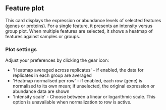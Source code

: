 ## Feature plot

This card displays the expression or abundance levels of selected features (genes or proteins). For a single feature, it presents an intensity versus group plot. When multiple features are selected, it shows a heatmap of features against samples or groups.

### Plot settings

Adjust your preferences by clicking the gear icon:

 - 'Heatmap averaged across replicates' - if enabled, the data for replicates in each group are averaged
 - 'Heatmap normalised per row' - if enabled, each row (gene) is normalised to its own mean; if unselected, the original expression or abundance data are shown
 - 'Intensity scale' - Choose between a linear or logarithmic scale. This option is unavailable when normalization to row is active.
 
